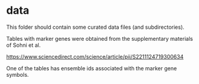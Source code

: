 # data

This folder should contain some curated data files (and subdirectories).

Tables with marker genes were obtained from the supplementary materials of Sohni et al.

https://www.sciencedirect.com/science/article/pii/S2211124719300634

One of the tables has ensemble ids associated with the marker gene symbols.
